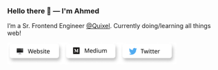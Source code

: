 ### Hello there 👋 — I'm Ahmed

I’m a Sr. Frontend Engineer [@Quixel](https://twitter.com/quixeltools).
Currently doing/learning all things web!

<a title="Website, ahmedrizwan.com" href="https://ahmedrizwan.com"><img alt="Website, ahmedrizwan.com" src="https://raw.githubusercontent.com/ahmedrizwan/ahmedrizwan/master/icons/website.png" height="50" width="130" /></a><a title="Medium" href="https://medium.com/@ahmedrizwan"><img alt="Medium Profile" src="https://raw.githubusercontent.com/ahmedrizwan/ahmedrizwan/master/icons/articles.png" height="50" width="130" /></a><a title="Twitter Profile" href="https://twitter.com/sudo_rizwan"><img alt="Twitter Profile" src="https://raw.githubusercontent.com/ahmedrizwan/ahmedrizwan/master/icons/twitter.png" height="50" width="130" /></a>
